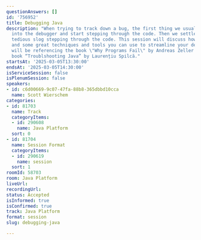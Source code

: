 ```yaml
---
questionAnswers: []
id: '756952'
title: Debugging Java
description: "When trying to track down a bug, the first thing we usually do is jump
  into the debugger and start stepping through the code. Then we settle in for a long,
  tedious slog stepping through the code. This session will discuss how bugs are caused,
  and some great techniques and tools you can use to streamline your debugging sessions.\r\n\r\nWe
  will be referencing the book \"Why Programs Fail\" by Andreas Zeller and the new
  book “Troublshooting Java” by Laurențiu Spilcă."
startsAt: '2025-03-05T13:30:00'
endsAt: '2025-03-05T14:30:00'
isServiceSession: false
isPlenumSession: false
speakers:
- id: c6d00669-9c07-47fa-88b8-365dbbd10cca
  name: Scott Wierschem
categories:
- id: 81703
  name: Track
  categoryItems:
  - id: 290608
    name: Java Platform
  sort: 0
- id: 81704
  name: Session Format
  categoryItems:
  - id: 290619
    name: session
  sort: 1
roomId: 58703
room: Java Platform
liveUrl:
recordingUrl:
status: Accepted
isInformed: true
isConfirmed: true
track: Java Platform
format: session
slug: debugging-java

---
```

